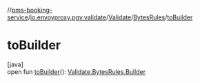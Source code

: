 //[pms-booking-service](../../../../index.md)/[io.envoyproxy.pgv.validate](../../index.md)/[Validate](../index.md)/[BytesRules](index.md)/[toBuilder](to-builder.md)

# toBuilder

[java]\
open fun [toBuilder](to-builder.md)(): [Validate.BytesRules.Builder](-builder/index.md)